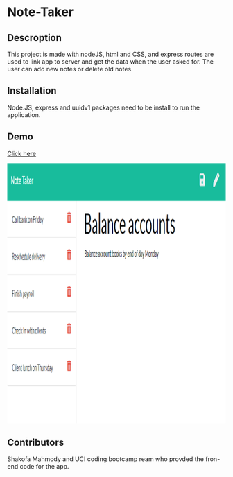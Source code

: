 # Note-Taker
## Descroption
This project is made with nodeJS, html and CSS, and express routes are used to link app to server and get the data when the user asked for. The user can add new notes or delete old notes.

## Installation
Node.JS, express and uuidv1 packages need to be install to run the application.

## Demo
[Click here](https://serene-lowlands-10119.herokuapp.com/notes)

<img src="express.png" height="600" width="600">

## Contributors
Shakofa Mahmody  and UCI coding bootcamp ream who provded the fron-end code for the app.
















































